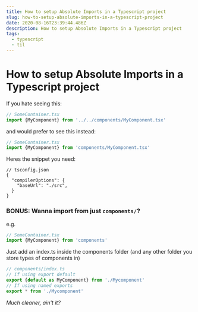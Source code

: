 ```yaml
---
title: How to setup Absolute Imports in a Typescript project
slug: how-to-setup-absolute-imports-in-a-typescript-project
date: 2020-08-16T23:39:44.486Z
description: How to setup Absolute Imports in a Typescript project
tags:
  - typescript
  - til
---
```

# How to setup Absolute Imports in a Typescript project

If you hate seeing this:

```ts
// SomeContainer.tsx
import {MyComponent} from '../../components/MyComponent.tsx'
```

and would prefer to see this instead:

```ts
// SomeContainer.tsx
import {MyComponent} from 'components/MyComponent.tsx'
```

Heres the snippet you need:
```jsonc
// tsconfig.json
{
  "compilerOptions": {
    "baseUrl": "./src",
  }
}
```

### BONUS: Wanna import from just `components/`?

e.g.

```ts
// SomeContainer.tsx
import {MyComponent} from 'components'
```

Just add an index.ts inside the components folder (and any other folder you store types of components in)

```ts
// components/index.ts
// if using export default
export {default as MyComponent} from './Mycomponent'
// If using named exports
export * from './Mycomponent'
```

_Much cleaner, ain't it?_
